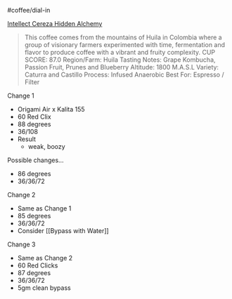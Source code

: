 #coffee/dial-in 

[Intellect Cereza Hidden Alchemy](https://intellectcoffee.com/products/colombia-cereza-hidden-alchemy)

> This coffee comes from the mountains of Huila in Colombia where a group of visionary farmers experimented with time, fermentation and flavor to produce coffee with a vibrant and fruity complexity.
> CUP SCORE: 87.0
> Region/Farm: Huila
> Tasting Notes: Grape Kombucha, Passion Fruit, Prunes and Blueberry
> Altitude: 1800 M.A.S.L
> Variety: Caturra and Castillo
> Process: Infused Anaerobic
> Best For: Espresso / Filter

Change 1
- Origami Air x Kalita 155
- 60 Red Clix
- 88 degrees
- 36/108
- Result
    - weak, boozy

Possible changes...
- 86 degrees
- 36/36/72

Change 2
- Same as Change 1
- 85 degrees
- 36/36/72
- Consider [[Bypass with Water]]

Change 3
- Same as Change 2
- 60 Red Clicks
- 87 degrees
- 36/36/72
- 5gm clean bypass
